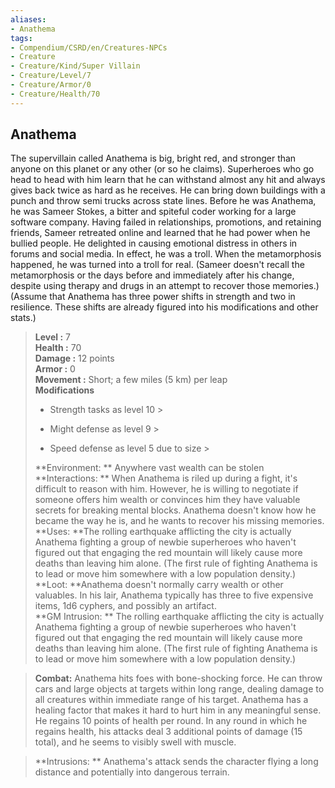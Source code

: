 ```yaml
---
aliases:
- Anathema
tags:
- Compendium/CSRD/en/Creatures-NPCs
- Creature
- Creature/Kind/Super Villain
- Creature/Level/7
- Creature/Armor/0
- Creature/Health/70
---
```


  
## Anathema  
The supervillain called Anathema is big, bright red, and stronger than anyone on this planet or any other (or so he claims). Superheroes who go head to head with him learn that he can withstand almost any hit and always gives back twice as hard as he receives. He can bring down buildings with a punch and throw semi trucks across state lines. 
Before he was Anathema, he was Sameer Stokes, a bitter and spiteful coder working for a large software company. Having failed in relationships, promotions, and retaining friends, Sameer retreated online and learned that he had power when he bullied people. He delighted in causing emotional distress in others in forums and social media. In effect, he was a troll. When the metamorphosis happened, he was turned into a troll for real. (Sameer doesn't recall the metamorphosis or the days before and immediately after his change, despite using therapy and drugs in an attempt to recover those memories.)
(Assume that Anathema has three power shifts in strength and two in resilience. These shifts are already figured into his modifications and other stats.)  

  
> **Level :** 7  
> **Health :** 70  
> **Damage :** 12 points  
> **Armor :** 0  
> **Movement :** Short; a few miles (5 km) per leap  
> **Modifications**  
>- Strength tasks as level 10 >
>  
>- Might defense as level 9 >
>  
>- Speed defense as level 5 due to size >
>  
> **Environment: ** Anywhere vast wealth can be stolen  
> **Interactions: ** When Anathema is riled up during a fight, it's difficult to reason with him. However, he is willing to negotiate if someone offers him wealth or convinces him they have valuable secrets for breaking mental blocks. Anathema doesn't know how he became the way he is, and he wants to recover his missing memories.  
> **Uses: **The rolling earthquake afflicting the city is actually Anathema fighting a group of newbie superheroes who haven't figured out that engaging the red mountain will likely cause more deaths than leaving him alone. (The first rule of fighting Anathema is to lead or move him somewhere with a low population density.)  
> **Loot: **Anathema doesn't normally carry wealth or other valuables. In his lair, Anathema typically has three to five expensive items, 1d6 cyphers, and possibly an artifact.  
> **GM Intrusion: ** The rolling earthquake afflicting the city is actually Anathema fighting a group of newbie superheroes who haven't figured out that engaging the red mountain will likely cause more deaths than leaving him alone. (The first rule of fighting Anathema is to lead or move him somewhere with a low population density.)  

> **Combat:** 
> Anathema hits foes with bone-shocking force. He can throw cars and large objects at targets within long range, dealing damage to all creatures within immediate range of his target.
Anathema has a healing factor that makes it hard to hurt him in any meaningful sense. He regains 10 points of health per round. In any round in which he regains health, his attacks deal 3 additional points of damage (15 total), and he seems to visibly swell with muscle.  
  

> **Intrusions: ** 
> Anathema's attack sends the character flying a long distance and potentially into dangerous terrain.  
